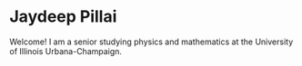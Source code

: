 # Jaydeep Pillai


Welcome! I am a senior studying physics and mathematics at the University of Illinois Urbana-Champaign. 
